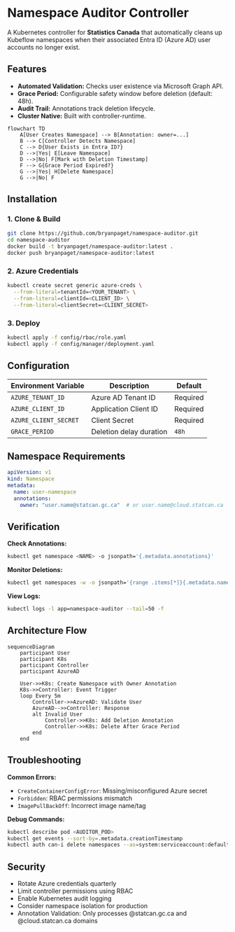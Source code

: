 # Namespace Auditor Controller

A Kubernetes controller for **Statistics Canada** that automatically cleans up Kubeflow namespaces when their associated Entra ID (Azure AD) user accounts no longer exist.

## Features
- **Automated Validation:** Checks user existence via Microsoft Graph API.
- **Grace Period:** Configurable safety window before deletion (default: 48h).
- **Audit Trail:** Annotations track deletion lifecycle.
- **Cluster Native:** Built with controller-runtime.

```mermaid
flowchart TD
    A[User Creates Namespace] --> B[Annotation: owner=...]
    B --> C[Controller Detects Namespace]
    C --> D{User Exists in Entra ID?}
    D -->|Yes| E[Leave Namespace]
    D -->|No| F[Mark with Deletion Timestamp]
    F --> G{Grace Period Expired?}
    G -->|Yes| H[Delete Namespace]
    G -->|No| F
```

## Installation

### 1. Clone & Build
```bash
git clone https://github.com/bryanpaget/namespace-auditor.git
cd namespace-auditor
docker build -t bryanpaget/namespace-auditor:latest .
docker push bryanpaget/namespace-auditor:latest
```

### 2. Azure Credentials
```bash
kubectl create secret generic azure-creds \
  --from-literal=tenantId=<YOUR_TENANT> \
  --from-literal=clientId=<CLIENT_ID> \
  --from-literal=clientSecret=<CLIENT_SECRET>
```

### 3. Deploy
```bash
kubectl apply -f config/rbac/role.yaml
kubectl apply -f config/manager/deployment.yaml
```

## Configuration

| Environment Variable | Description               | Default |
|----------------------|---------------------------|---------|
| `AZURE_TENANT_ID`    | Azure AD Tenant ID        | Required|
| `AZURE_CLIENT_ID`    | Application Client ID     | Required|
| `AZURE_CLIENT_SECRET`| Client Secret             | Required|
| `GRACE_PERIOD`       | Deletion delay duration   | `48h`   |

## Namespace Requirements
```yaml
apiVersion: v1
kind: Namespace
metadata:
  name: user-namespace
  annotations:
    owner: "user.name@statcan.gc.ca"  # or user.name@cloud.statcan.ca
```

## Verification

**Check Annotations:**
```bash
kubectl get namespace <NAME> -o jsonpath='{.metadata.annotations}'
```

**Monitor Deletions:**
```bash
kubectl get namespaces -w -o jsonpath='{range .items[*]}{.metadata.name}{"\t"}{.metadata.annotations.owner}{"\n"}{end}'
```

**View Logs:**
```bash
kubectl logs -l app=namespace-auditor --tail=50 -f
```

## Architecture Flow
```mermaid
sequenceDiagram
    participant User
    participant K8s
    participant Controller
    participant AzureAD

    User->>K8s: Create Namespace with Owner Annotation
    K8s->>Controller: Event Trigger
    loop Every 5m
        Controller->>AzureAD: Validate User
        AzureAD-->>Controller: Response
        alt Invalid User
            Controller->>K8s: Add Deletion Annotation
            Controller->>K8s: Delete After Grace Period
        end
    end
```

## Troubleshooting

**Common Errors:**
- `CreateContainerConfigError`: Missing/misconfigured Azure secret
- `Forbidden`: RBAC permissions mismatch
- `ImagePullBackOff`: Incorrect image name/tag

**Debug Commands:**
```bash
kubectl describe pod <AUDITOR_POD>
kubectl get events --sort-by=.metadata.creationTimestamp
kubectl auth can-i delete namespaces --as=system:serviceaccount:default:namespace-auditor
```

## Security

- Rotate Azure credentials quarterly
- Limit controller permissions using RBAC
- Enable Kubernetes audit logging
- Consider namespace isolation for production
- Annotation Validation: Only processes @statcan.gc.ca and @cloud.statcan.ca domains
